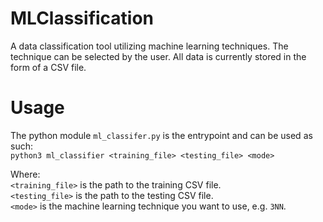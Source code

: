 # MLClassification

A data classification tool utilizing machine learning techniques. The technique can be selected by the user. All data is currently stored in the form of a CSV file.

# Usage
The python module `ml_classifer.py` is the entrypoint and can be used as such:  
`python3 ml_classifier <training_file> <testing_file> <mode>`  

Where:  
`<training_file>` is the path to the training CSV file.  
`<testing_file>` is the path to the testing CSV file.  
`<mode>` is the machine learning technique you want to use, e.g. `3NN`.
